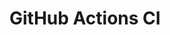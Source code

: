 # GitHub Actions CI








































































































































































































































































































































































































































































































































































































































































































































































































































































































































































































































































































































































































































































































































































































































